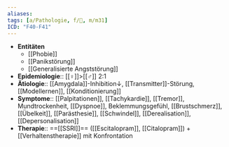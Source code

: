```yaml
---
aliases: 
tags: [a/Pathologie, f/💭, m/m31]
ICD: "F40-F41"
---
```

- **Entitäten**
	- [[Phobie]]
	- [[Panikstörung]]
	- [[Generalisierte Angststörung]]
- **Epidemiologie**:: [[♀]]>[[♂]] 2:1
- **Ätiologie**:: [[Amygdala]]-Inhibition↓, [[Transmitter]]-Störung, [[Modellernen]], [[Konditionierung]]
- **Symptome**:: [[Palpitationen]], [[Tachykardie]], [[Tremor]], Mundtrockenheit, [[Dyspnoe]], Beklemmungsgefühl, [[Brustschmerz]], [[Übelkeit]], [[Parästhesie]], [[Schwindel]], [[Derealisation]], [[Depersonalisation]]
- **Therapie**:: ==[[SSRI]]== ([[Escitalopram]], [[Citalopram]]) + [[Verhaltenstherapie]] mit Konfrontation